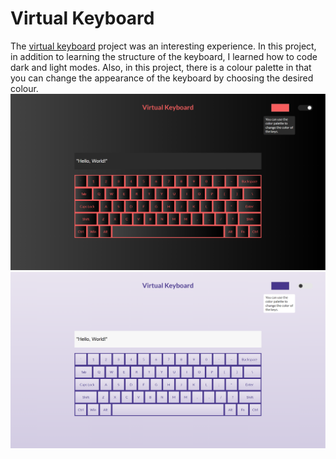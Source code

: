 # Virtual Keyboard
The [virtual keyboard](https://shakiba-vakili.github.io/Virtual-Keyboard/) project was an interesting experience. In this project, in addition to learning the structure of the keyboard, I learned how to code dark and light modes. Also, in this project, there is a colour palette in that you can change the appearance of the keyboard by choosing the desired colour.
<img src="Virtual-Keyboard4.png" alt="Website demo" title="Virtual Keyboard"  />
<img src="Virtual-Keyboard3.png" alt="Website demo" title="Virtual Keyboard"  />

